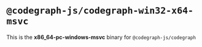# `@codegraph-js/codegraph-win32-x64-msvc`

This is the **x86_64-pc-windows-msvc** binary for `@codegraph-js/codegraph`
